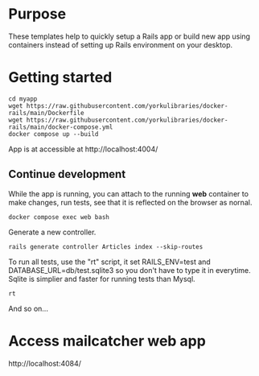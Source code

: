 # Purpose

These templates help to quickly setup a Rails app or build new app using containers instead of setting up Rails environment on your desktop.

# Getting started

```
cd myapp
wget https://raw.githubusercontent.com/yorkulibraries/docker-rails/main/Dockerfile
wget https://raw.githubusercontent.com/yorkulibraries/docker-rails/main/docker-compose.yml
docker compose up --build
```

App is at accessible at http://localhost:4004/

## Continue development

While the app is running, you can attach to the running **web** container to make changes, run tests, see that it is reflected on the browser as nornal.

```
docker compose exec web bash
```

Generate a new controller.

```
rails generate controller Articles index --skip-routes
```

To run all tests, use the "rt" script, it set RAILS_ENV=test and DATABASE_URL=db/test.sqlite3 so you don't have to type it in everytime. Sqlite is simplier and faster for running tests than Mysql.

```
rt
```

And so on...

# Access mailcatcher web app

http://localhost:4084/


